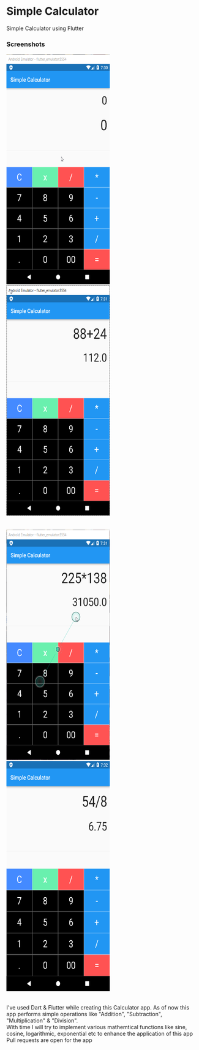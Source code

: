# Simple Calculator

Simple Calculator using Flutter
<br>

### Screenshots

<img src="images/1.png" width="270" height="600" > <img src="images/2.png" width="270" height="600" > 
<br>
<br>
<br>
<img src="images/3.png" width="270" height="600" >  <img src="images/4.png" width="270" height="600" >

<br>
I've used Dart & Flutter while creating this Calculator app. As of now this app performs simple operations like "Addition", "Subtraction", "Multiplication" & "Division".
<br>
With time I will try to implement various mathemtical functions like sine, cosine, logarithmic, exponential etc to enhance the application of this app

<br>
Pull requests are open for the app
